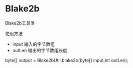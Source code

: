 # Blake2b
Blake2b工具类
  

使用方法
  
   * input 输入的字节数组
   * outLen 输出的字节数组长度
  
 byte[] output =  Blake2bUtil.blake2b(byte[] input,int outLen);
  
  
